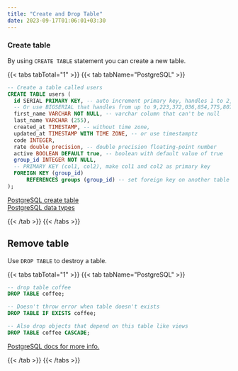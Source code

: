 ```yaml
---
title: "Create and Drop Table"
date: 2023-09-17T01:06:01+03:30
---
```


### Create table
By using `CREATE TABLE` statement you can create a new table.

{{< tabs tabTotal="1" >}}
{{< tab tabName="PostgreSQL" >}}
```sql
-- Create a table called users
CREATE TABLE users (
  id SERIAL PRIMARY KEY, -- auto increment primary key, handles 1 to 2,147,483,647
  -- Or use BIGSERIAL that handles from up to 9,223,372,036,854,775,807
  first_name VARCHAR NOT NULL, -- varchar column that can't be null
  last_name VARCHAR (255),
  created_at TIMESTAMP, -- without time zone,
  updated_at TIMESTAMP WITH TIME ZONE, -- or use timestamptz
  code INTEGER,
  rate double precision, -- double precision floating-point number
  active BOOLEAN DEFAULT true, -- boolean with default value of true
  group_id INTEGER NOT NULL,
  -- PRIMARY KEY (col1, col2), make col1 and col2 as primary key
  FOREIGN KEY (group_id)
      REFERENCES groups (group_id) -- set foreign key on another table
);
```
[PostgreSQL create table](https://www.postgresql.org/docs/16/sql-createtableas.html)  
[PostgreSQL data types](https://www.postgresql.org/docs/8.1/datatype.html#DATATYPE-TABLE)  

{{< /tab >}}
{{< /tabs >}}

## Remove table
Use `DROP TABLE` to destroy a table.

{{< tabs tabTotal="1" >}}
{{< tab tabName="PostgreSQL" >}}
```sql
-- drop table coffee
DROP TABLE coffee;

-- Doesn't throw error when table doesn't exists
DROP TABLE IF EXISTS coffee;

-- Also drop objects that depend on this table like views
DROP TABLE coffee CASCADE;
```
[PostgreSQL docs for more info.](https://www.postgresql.org/docs/16/sql-droptable.html)  

{{< /tab >}}
{{< /tabs >}}
